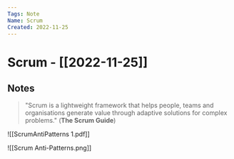 ```yaml
---
Tags: Note
Name: Scrum
Created: 2022-11-25
---
```




# Scrum - [[2022-11-25]]
## Notes

> "Scrum is a lightweight framework that helps people, teams and organisations generate value through adaptive solutions for complex problems." (**The Scrum Guide**)

![[ScrumAntiPatterns 1.pdf]]

![[Scrum Anti-Patterns.png]]